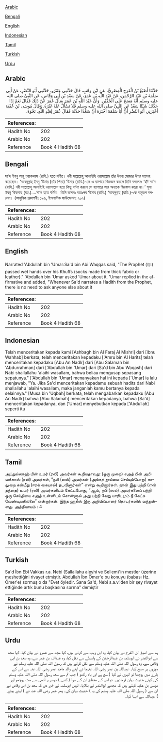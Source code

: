 [Arabic](#arabic)

[Bengali](#bengali)

[English](#english)

[Indonesian](#indonesian)

[Tamil](#tamil)

[Turkish](#turkish)

[Urdu](#urdu)

## Arabic


<div dir="rtl" lang="ar" style={{fontSize:'larger',backgroundColor:'#f8f9fa',padding:20}}>
حَدَّثَنَا أَصْبَغُ بْنُ الْفَرَجِ الْمِصْرِيُّ، عَنِ ابْنِ وَهْبٍ، قَالَ حَدَّثَنِي عَمْرٌو، حَدَّثَنِي أَبُو النَّضْرِ، عَنْ أَبِي سَلَمَةَ بْنِ عَبْدِ الرَّحْمَنِ، عَنْ عَبْدِ اللَّهِ بْنِ عُمَرَ، عَنْ سَعْدِ بْنِ أَبِي وَقَّاصٍ، عَنِ النَّبِيِّ صلى الله عليه وسلم أَنَّهُ مَسَحَ عَلَى الْخُفَّيْنِ‏.‏ وَأَنَّ عَبْدَ اللَّهِ بْنَ عُمَرَ سَأَلَ عُمَرَ عَنْ ذَلِكَ فَقَالَ نَعَمْ إِذَا حَدَّثَكَ شَيْئًا سَعْدٌ عَنِ النَّبِيِّ صلى الله عليه وسلم فَلاَ تَسْأَلْ عَنْهُ غَيْرَهُ‏.‏ وَقَالَ مُوسَى بْنُ عُقْبَةَ أَخْبَرَنِي أَبُو النَّضْرِ أَنَّ أَبَا سَلَمَةَ أَخْبَرَهُ أَنَّ سَعْدًا حَدَّثَهُ فَقَالَ عُمَرُ لِعَبْدِ اللَّهِ‏.‏ نَحْوَهُ‏.‏
</div>
<div style={{backgroundColor:'#f8f9fa',padding:20, marginBottom: 10}}><table> <thead> <tr> <th>References:</th> <th></th> </tr> </thead> <tbody><tr><td>Hadith No</td><td>202</td></tr><tr><td>Arabic No</td><td>202</td></tr><tr><td>Reference</td><td>Book 4 Hadith 68</td></tr></tbody></table></div>

## Bengali


<div dir="ltr" lang="bn" style={{fontSize:'larger',backgroundColor:'#f8f9fa',padding:20}}>
সা‘দ ইবনু আবূ ওয়াককাস (রাযি.) হতে বর্ণিত। নবী সাল্লাল্লাহু আলাইহি ওয়াসাল্লাম তাঁর উভয় মোজার উপর মাসেহ করেছেন। ‘আবদুল্লাহ্ ইবনু ‘উমার (তাঁর পিতা) ‘উমার (রাযি.)-কে এ ব্যাপারে জিজ্ঞেস করলে তিনি বললেনঃ ‘হাঁ! সা’দ (রাযি.) নবী সাল্লাল্লাহু আলাইহি ওয়াসাল্লাম হতে কিছু বর্ণনা করলে সে ব্যাপারে আর অন্যকে জিজ্ঞেস করো না।’ মূসা ইবনু ‘উকবাহ (রহ.)....সা‘দ হতে বর্ণিত। তিনি বলেনঃ অতঃপর ‘উমার (রাযি.) ‘আবদুল্লাহ (রাযি.)-কে অনুরূপ বললেন। (আধুনিক প্রকাশনীঃ ১৯৬, ইসলামিক ফাউন্ডেশনঃ ২০২)
</div>
<div style={{backgroundColor:'#f8f9fa',padding:20, marginBottom: 10}}><table> <thead> <tr> <th>References:</th> <th></th> </tr> </thead> <tbody><tr><td>Hadith No</td><td>202</td></tr><tr><td>Arabic No</td><td>202</td></tr><tr><td>Reference</td><td>Book 4 Hadith 68</td></tr></tbody></table></div>

## English


<div dir="ltr" lang="en" style={{fontSize:'larger',backgroundColor:'#f8f9fa',padding:20}}>
Narrated 'Abdullah bin 'Umar:Sa'd bin Abi Waqqas said, "The Prophet (ﷺ) passed wet hands over his Khuffs (socks made from thick fabric or leather)." 'Abdullah bin 'Umar asked 'Umar about it. 'Umar replied in the affirmative and added, "Whenever Sa'd narrates a Hadith from the Prophet, there is no need to ask anyone else about it
</div>
<div style={{backgroundColor:'#f8f9fa',padding:20, marginBottom: 10}}><table> <thead> <tr> <th>References:</th> <th></th> </tr> </thead> <tbody><tr><td>Hadith No</td><td>202</td></tr><tr><td>Arabic No</td><td>202</td></tr><tr><td>Reference</td><td>Book 4 Hadith 68</td></tr></tbody></table></div>

## Indonesian


<div dir="ltr" lang="id" style={{fontSize:'larger',backgroundColor:'#f8f9fa',padding:20}}>
Telah menceritakan kepada kami [Ashbagh bin Al Faraj Al Mishri] dari [Ibnu Wahhab] berkata, telah menceritakan kepadaku ['Amru bin Al Harits] telah menceritakan kepadaku [Abu An Nadlr] dari [Abu Salamah bin 'Abdurrahman] dari ['Abdullah bin 'Umar] dari [Sa'd bin Abu Waqash] dari Nabi shallallahu 'alaihi wasallam, bahwa beliau mengusap sepasang sepatunya." ['Abdullah bin 'Umar] menanyakan hal ini kepada ['Umar] ia lalu menjawab, "Ya. Jika Sa'd menceritakan kepadamu sebuah hadits dari Nabi shallallahu 'alaihi wasallam, maka janganlah kamu bertanya kepada selainnya." [Musa bin 'Uqbah] berkata, telah mengabarkan kepadaku [Abu An Nadlr] bahwa [Abu Salamah] menceritakan kepadanya, bahwa [Sa'd] menceritakan kepadanya, dan ['Umar] menyebutkan kepada ['Abdullah] seperti itu
</div>
<div style={{backgroundColor:'#f8f9fa',padding:20, marginBottom: 10}}><table> <thead> <tr> <th>References:</th> <th></th> </tr> </thead> <tbody><tr><td>Hadith No</td><td>202</td></tr><tr><td>Arabic No</td><td>202</td></tr><tr><td>Reference</td><td>Book 4 Hadith 68</td></tr></tbody></table></div>

## Tamil


<div dir="ltr" lang="ta" style={{fontSize:'larger',backgroundColor:'#f8f9fa',padding:20}}>
அப்துல்லாஹ் பின் உமர் (ரலி) அவர்கள் கூறியதாவது: (ஒரு முறை) சஅத் பின் அபீவக்காஸ் (ரலி) அவர்கள், “நபி (ஸல்) அவர்கள் (அங்கத் தூய்மை செய்யும்போது) காலுறை கள்மீது (ஈரக் கையால்) தடவினார்கள்” என்று கூறினார்கள். நான் இது பற்றி (என் தந்தை) உமர் (ரலி) அவர்களிடம் கேட்டபோது, “ஆம், நபி (ஸல்) அவர்களைப் பற்றி ஒரு செய்தியை சஅத் உன்னிடம் சொன்னால் அது பற்றி வேறு யாரிடமும் நீ கேட்க வேண்டியதில்லை” என்றார்கள். இந்த ஹதீஸ் இரு அறிவிப்பாளர் தொடர்களில் வந்துள்ளது. அத்தியாயம் : 4
</div>
<div style={{backgroundColor:'#f8f9fa',padding:20, marginBottom: 10}}><table> <thead> <tr> <th>References:</th> <th></th> </tr> </thead> <tbody><tr><td>Hadith No</td><td>202</td></tr><tr><td>Arabic No</td><td>202</td></tr><tr><td>Reference</td><td>Book 4 Hadith 68</td></tr></tbody></table></div>

## Turkish


<div dir="ltr" lang="tr" style={{fontSize:'larger',backgroundColor:'#f8f9fa',padding:20}}>
Sa'd İbn Ebî Vakkas r.a. Nebi (Sallallahu aleyhi ve Sellem)'in mestler üzerine meshettiğini rivayet etmiştir. Abdullah İbn Ömer'e bu konuyu (babası Hz. Ömer'e) sormuş o da "Evet öyledir. Sana Sa'd, Nebi s.a.v.'den bir şey rivayet ettiğinde artık bunu başkasına sorma" demiştir
</div>
<div style={{backgroundColor:'#f8f9fa',padding:20, marginBottom: 10}}><table> <thead> <tr> <th>References:</th> <th></th> </tr> </thead> <tbody><tr><td>Hadith No</td><td>202</td></tr><tr><td>Arabic No</td><td>202</td></tr><tr><td>Reference</td><td>Book 4 Hadith 68</td></tr></tbody></table></div>

## Urdu


<div dir="rtl" lang="ur" style={{fontSize:'larger',backgroundColor:'#f8f9fa',padding:20}}>
ہم سے اصبغ ابن الفرج نے بیان کیا، وہ ابن وہب سے کرتے ہیں، کہا مجھ سے عمرو نے بیان کیا، کہا مجھ سے ابوالنضر نے ابوسلمہ بن عبدالرحمٰن کے واسطے سے نقل کیا، وہ عبداللہ بن عمر سے، وہ سعد بن ابی وقاص سے، وہ رسول اللہ صلی اللہ علیہ وسلم سے نقل کرتے ہیں کہ رسول اللہ صلی اللہ علیہ وسلم نے موزوں پر مسح کیا۔ عبداللہ بن عمر رضی اللہ عنہما نے اپنے والد ماجد عمر رضی اللہ عنہ سے اس کے بارے میں پوچھا تو انہوں نے کہا ( سچ ہے اور یاد رکھو ) جب تم سے سعد رسول اللہ صلی اللہ علیہ وسلم کی کوئی حدیث بیان فرمائیں۔ تو اس کے متعلق ان کے سوا ( کسی ) دوسرے آدمی سے مت پوچھو اور موسیٰ بن عقبہ کہتے ہیں کہ مجھے ابوالنضر نے بتلایا، انہیں ابوسلمہ نے خبر دی کہ سعد بن ابی وقاص نے ان سے ( رسول اللہ صلی اللہ علیہ وسلم کی یہ ) حدیث بیان کی۔ پھر عمر رضی اللہ عنہ نے ( اپنے بیٹے ) عبداللہ سے ایسا کہا۔
</div>
<div style={{backgroundColor:'#f8f9fa',padding:20, marginBottom: 10}}><table> <thead> <tr> <th>References:</th> <th></th> </tr> </thead> <tbody><tr><td>Hadith No</td><td>202</td></tr><tr><td>Arabic No</td><td>202</td></tr><tr><td>Reference</td><td>Book 4 Hadith 68</td></tr></tbody></table></div>
